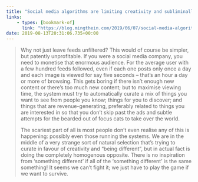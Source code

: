 ```yaml
---
title: "Social media algorithms are limiting creativity and subliminally controlling your world view – Ming Thein | Photographer"
links:
    - types: [bookmark-of]
      link: "https://blog.mingthein.com/2019/06/07/social-media-algorithms/"
date: 2019-08-13T20:31:06.735+00:00
---
```


> Why not just leave feeds unfiltered? This would of course be simpler, but patently unprofitable. If you were a social media company, you need to monetise that enormous audience. For the average user with a few hundred feeds followed, even if each one posts only once a day and each image is viewed for say five seconds – that’s an hour a day or more of browsing. This gets boring if there isn’t enough new content or there’s too much new content; but to maximise viewing time, the system must try to automatically curate a mix of things you want to see from people you know; things for you to discover; and things that are revenue-generating, preferably related to things you are interested in so that you don’t skip past the ads and subtle attempts for the bearded out of focus cats to take over the world.
>
> The scariest part of all is most people don’t even realise any of this is happening: possibly even those running the systems. We are in the middle of a very strange sort of natural selection that’s trying to curate in favour of creativity and “being different”, but in actual fact is doing the completely homogenous opposite. There is no inspiration from ‘something different’ if all of the ‘something different’ is the same something! It seems we can’t fight it; we just have to play the game if we want to survive.
